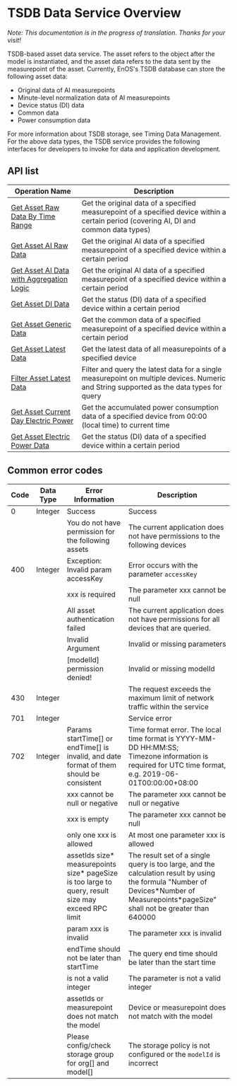 # TSDB Data Service Overview

*Note:  This documentation is in the progress of translation. Thanks for your visit!*

TSDB-based asset data service. The asset refers to the object after the model is instantiated, and the asset data refers to the data sent by the measurepoint of the asset. Currently, EnOS's TSDB database can store the following asset data:
- Original data of AI measurepoints
- Minute-level normalization data of AI measurepoints
- Device status (DI) data
- Common data
- Power consumption data

For more information about TSDB storage, see Timing Data Management.
For the above data types, the TSDB service provides the following interfaces for developers to invoke for data and application development.

## API list

|Operation Name                                                       | Description |
|---------------------------------------------------------------|------|
| [Get Asset Raw Data By Time Range](get_asset_raw_data_by_time_range)   |Get the original data of a specified measurepoint of a specified device within a certain period (covering AI, DI and common data types)      |
| [Get Asset AI Raw Data](get_asset_ai_raw_data)   |Get the original AI data of a specified measurepoint of a specified device within a certain period|
| [Get Asset AI Data with Aggregation Logic](get_asset_ai_data_with_aggregation_logic)  |Get the original AI data of a specified measurepoint of a specified device within a certain period|
| [Get Asset DI Data](get_asset_di_data)  |Get the status (DI) data of a specified device within a certain period|
| [Get Asset Generic Data](get_asset_generic_data)  |Get the common data of a specified measurepoint of a specified device within a certain period |
| [Get Asset Latest Data](get_asset_latest_data)           |Get the latest data of all measurepoints of a specified device|
| [Filter Asset Latest Data](filter_asset_latest_data)   |Filter and query the latest data for a single measurepoint on multiple devices. Numeric and String supported as the data types for query  |
| [Get Asset Current Day Electric Power](get_asset_current_day_electric_power) |Get the accumulated power consumption data of a specified device from 00:00 (local time) to current time|
| [Get Asset Electric Power Data](get_asset_electric_power_data)  |Get the status (DI) data of a specified device within a certain period      |

## Common error codes <errorcode>

| Code | Data Type | Error Information                                                                                              | Description                                        |
|------|-----------|---------------------------------------------------------------------------------------------------------|----------------------------------------------------|
| 0    | Integer   | Success                                                                                                 | Success                                               |
|      |           | You do not have permission for the following assets                                                     | The current application does not have permissions to the following devices                          |
| 400  | Integer   | Exception:  Invalid param accessKey                                                                      | Error occurs with the parameter `accessKey`                                  |
|      |           | xxx is required                                                                                         | The parameter xxx cannot be null                                    |
|      |           | All asset authentication failed                                                                         | The current application does not have permissions for all devices that are queried.                  |
|      |           | Invalid Argument                                                                                        | Invalid or missing parameters                                     |
|      |           | [modelId] permission denied!                                                                            | Invalid or missing modelId                                |
| 430  | Integer   |                                                                                                         | The request exceeds the maximum limit of network traffic within the service                                         |
| 701  | Integer   |                                                                                                         | Service error                                          |
| 702  | Integer   | Params startTime[] or endTime[] is invalid, and date format of them should be consistent                | Time format error. The local time format is YYYY-MM-DD HH:MM:SS; <br> Timezone information is required for UTC time format, e.g. 2019-06-01T00:00:00+08:00|
|      |           | xxx cannot be null or negative                                                                          | The parameter xxx cannot be null or negative                          |
|      |           | xxx is empty                                                                                            |  The parameter xxx cannot be null                                    |
|      |           | only one xxx is allowed                                                                                 | At most one parameter xxx is allowed                                    |
|      |           | assetIds size* measurepoints size* pageSize is too large to query, result size may exceed RPC limit | The result set of a single query is too large, and the calculation result by using the formula "Number of Devices\*Number of Measurepoints\*pageSize" shall not be greater than 640000                                 |
|      |           | param xxx is invalid                                                                                    |  The parameter xxx is invalid                                        |
|      |           | endTime should not be later than startTime                                                              | The query end time should be later than the start time                         |
|      |           | is not a valid integer                                                                                  | The parameter is not a valid integer                         |
|      |           | assetIds or measurepoint does not match the model                                                       | Device or measurepoint does not match with the model                             |
|      |           | Please config/check storage group for org[] and model[]                                                       | The storage policy is not configured or the `modelId` is incorrect                             |
